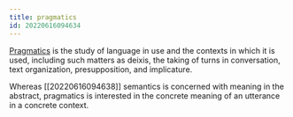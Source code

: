 ```yaml
---
title: pragmatics
id: 20220616094634
---
```


[Pragmatics](https://en.wikipedia.org/wiki/Pragmatics) is the study of language in use and the contexts in which it is used, including such matters as deixis, the taking of turns in conversation, text organization, presupposition, and implicature.

Whereas [[20220616094638]] semantics is concerned with meaning in the abstract, pragmatics is interested in the concrete meaning of an utterance in a concrete context.
